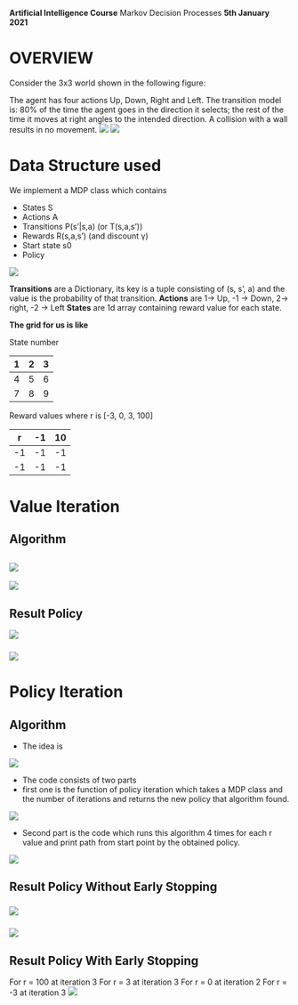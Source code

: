 
**Artificial Intelligence Course**
Markov Decision Processes
**5th January 2021**


# **OVERVIEW**
Consider the 3x3 world shown in the following figure:

The agent has four actions Up, Down, Right and Left. The transition model is: 80% of the time the agent goes in the direction it selects; the rest of the time it moves at right angles to the intended direction. A collision with a wall results in no movement.
![](img/3.png)
![](img/4.png)

# **Data Structure used**
We implement a MDP class which contains 

- States S
- Actions A
- Transitions P(s’|s,a) (or T(s,a,s’))
- Rewards R(s,a,s’) (and discount γ)
- Start state s0
- Policy

![](img/5.png)

**Transitions** are a Dictionary, its key is a tuple consisting of (s, s’, a) and the value is the probability of that transition.
**Actions** are 1→ Up, -1 → Down, 2→ right, -2 → Left
**States** are 1d array containing reward value for each state.

**The grid for us is like** 

State number

|1|2|3|
| :-: | :-: | :-: |
|4|5|6|
|7|8|9|


Reward values where r is [-3, 0, 3, 100]

|r|-1|10|
| :-: | :-: | :-: |
|-1|-1|-1|
|-1|-1|-1|


# **Value Iteration**
## **Algorithm**
## ![](img/6.png)
![](img/7.png)
## **Result Policy**
![](img/8.png)
### ![](img/9.png)

# **Policy Iteration**
## **Algorithm**
- The idea is

![](img/11.png)

- The code consists of two parts
- first one is the function of policy iteration which takes a MDP class and the number of iterations and returns the new policy that algorithm found.

![](img/12.png)

- Second part is the code which runs this algorithm 4 times for each r value and print path from start point by the obtained policy.

![](img/13.png)

## **Result Policy Without Early Stopping**
### ![](img/14.png)
### ![](img/15.png)

## **Result Policy With Early Stopping**
For r = 100 at iteration 3
For r = 3 at iteration 3
For r = 0 at iteration 2
For r = -3 at iteration 3
![](img/19.png)
